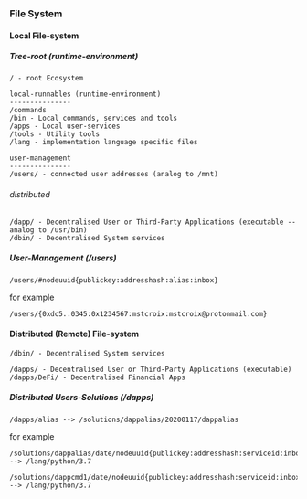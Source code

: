 ### File System

#### Local File-system

##### Tree-root (runtime-environment)
```
/ - root Ecosystem
```

```
local-runnables (runtime-environment)
---------------
/commands
/bin - Local commands, services and tools
/apps - Local user-services
/tools - Utility tools
/lang - implementation language specific files

user-management
---------------
/users/ - connected user addresses (analog to /mnt)
```

###### distributed
```
/dapp/ - Decentralised User or Third-Party Applications (executable -- analog to /usr/bin)
/dbin/ - Decentralised System services
```

##### User-Management (/users)

```
/users/#nodeuuid{publickey:addresshash:alias:inbox}
```

for example

```
/users/{0xdc5..0345:0x1234567:mstcroix:mstcroix@protonmail.com}
```

#### Distributed (Remote) File-system

```
/dbin/ - Decentralised System services

/dapps/ - Decentralised User or Third-Party Applications (executable)
/dapps/DeFi/ - Decentralised Financial Apps
```

##### Distributed Users-Solutions (/dapps)

```
/dapps/alias --> /solutions/dappalias/20200117/dappalias
```

for example

```
/solutions/dappalias/date/nodeuuid{publickey:addresshash:serviceid:inbox} --> /lang/python/3.7

/solutions/dappcmd1/date/nodeuuid{publickey:addresshash:serviceid:inbox} --> /lang/python/3.7
```
